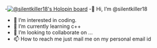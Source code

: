 -[![@silentkiller18's Holopin board](https://holopin.io/api/user/board?user=silentkiller18)](https://holopin.io/@silentkiller18) 
-👋 Hi, I’m @silentkiller18
- 👀 I’m interested in coding.
- 🌱 I’m currently learning c++
- 💞️ I’m looking to collaborate on ...
- 📫 How to reach me just mail me on my personal email id

<!---
silentkiller18/silentkiller18 is a ✨ special ✨ repository because its `README.md` (this file) appears on your GitHub profile.
You can click the Preview link to take a look at your changes.
--->
